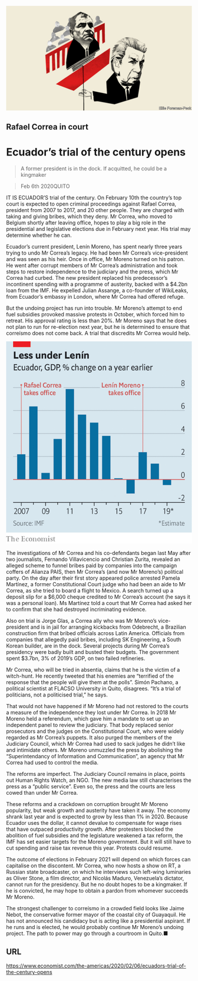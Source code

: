 ![](./images/20200208_AMD002_0.jpg)

## Rafael Correa in court

# Ecuador’s trial of the century opens

> A former president is in the dock. If acquitted, he could be a kingmaker

> Feb 6th 2020QUITO

IT IS ECUADOR’S trial of the century. On February 10th the country’s top court is expected to open criminal proceedings against Rafael Correa, president from 2007 to 2017, and 20 other people. They are charged with taking and giving bribes, which they deny. Mr Correa, who moved to Belgium shortly after leaving office, hopes to play a big role in the presidential and legislative elections due in February next year. His trial may determine whether he can.

Ecuador’s current president, Lenín Moreno, has spent nearly three years trying to undo Mr Correa’s legacy. He had been Mr Correa’s vice-president and was seen as his heir. Once in office, Mr Moreno turned on his patron. He went after corrupt members of Mr Correa’s administration and took steps to restore independence to the judiciary and the press, which Mr Correa had curbed. The new president replaced his predecessor’s incontinent spending with a programme of austerity, backed with a $4.2bn loan from the IMF. He expelled Julian Assange, a co-founder of WikiLeaks, from Ecuador’s embassy in London, where Mr Correa had offered refuge.

But the undoing project has run into trouble. Mr Moreno’s attempt to end fuel subsidies provoked massive protests in October, which forced him to retreat. His approval rating is less than 20%. Mr Moreno says that he does not plan to run for re-election next year, but he is determined to ensure that correísmo does not come back. A trial that discredits Mr Correa would help.

![](./images/20200208_AMC063.png)

The investigations of Mr Correa and his co-defendants began last May after two journalists, Fernando Villavicencio and Christian Zurita, revealed an alleged scheme to funnel bribes paid by companies into the campaign coffers of Alianza PAIS, then Mr Correa’s (and now Mr Moreno’s) political party. On the day after their first story appeared police arrested Pamela Martínez, a former Constitutional Court judge who had been an aide to Mr Correa, as she tried to board a flight to Mexico. A search turned up a deposit slip for a $6,000 cheque credited to Mr Correa’s account (he says it was a personal loan). Ms Martínez told a court that Mr Correa had asked her to confirm that she had destroyed incriminating evidence.

Also on trial is Jorge Glas, a Correa ally who was Mr Moreno’s vice-president and is in jail for arranging kickbacks from Odebrecht, a Brazilian construction firm that bribed officials across Latin America. Officials from companies that allegedly paid bribes, including SK Engineering, a South Korean builder, are in the dock. Several projects during Mr Correa’s presidency were badly built and busted their budgets. The government spent $3.7bn, 3% of 2019’s GDP, on two failed refineries.

Mr Correa, who will be tried in absentia, claims that he is the victim of a witch-hunt. He recently tweeted that his enemies are “terrified of the response that the people will give them at the polls”. Simón Pachano, a political scientist at FLACSO University in Quito, disagrees. “It’s a trial of politicians, not a politicised trial,” he says.

That would not have happened if Mr Moreno had not restored to the courts a measure of the independence they lost under Mr Correa. In 2018 Mr Moreno held a referendum, which gave him a mandate to set up an independent panel to review the judiciary. That body replaced senior prosecutors and the judges on the Constitutional Court, who were widely regarded as Mr Correa’s puppets. It also purged the members of the Judiciary Council, which Mr Correa had used to sack judges he didn’t like and intimidate others. Mr Moreno unmuzzled the press by abolishing the “Superintendancy of Information and Communication”, an agency that Mr Correa had used to control the media.

The reforms are imperfect. The Judiciary Council remains in place, points out Human Rights Watch, an NGO. The new media law still characterises the press as a “public service”. Even so, the press and the courts are less cowed than under Mr Correa.

These reforms and a crackdown on corruption brought Mr Moreno popularity, but weak growth and austerity have taken it away. The economy shrank last year and is expected to grow by less than 1% in 2020. Because Ecuador uses the dollar, it cannot devalue to compensate for wage rises that have outpaced productivity growth. After protesters blocked the abolition of fuel subsidies and the legislature weakened a tax reform, the IMF has set easier targets for the Moreno government. But it will still have to cut spending and raise tax revenue this year. Protests could resume.

The outcome of elections in February 2021 will depend on which forces can capitalise on the discontent. Mr Correa, who now hosts a show on RT, a Russian state broadcaster, on which he interviews such left-wing luminaries as Oliver Stone, a film director, and Nicolás Maduro, Venezuela’s dictator, cannot run for the presidency. But he no doubt hopes to be a kingmaker. If he is convicted, he may hope to obtain a pardon from whomever succeeds Mr Moreno.

The strongest challenger to correísmo in a crowded field looks like Jaime Nebot, the conservative former mayor of the coastal city of Guayaquil. He has not announced his candidacy but is acting like a presidential aspirant. If he runs and is elected, he would probably continue Mr Moreno’s undoing project. The path to power may go through a courtroom in Quito.■

## URL

https://www.economist.com/the-americas/2020/02/06/ecuadors-trial-of-the-century-opens
